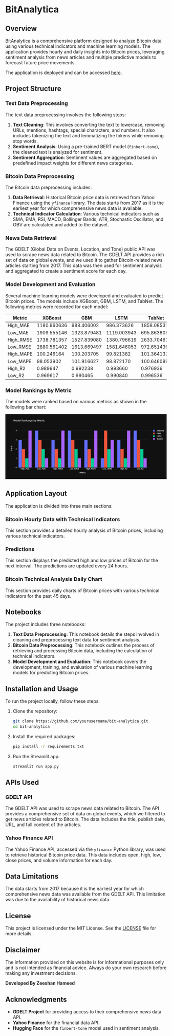 # BitAnalytica

## Overview

BitAnalytica is a comprehensive platform designed to analyze Bitcoin data using various technical indicators and machine learning models. The application provides hourly and daily insights into Bitcoin prices, leveraging sentiment analysis from news articles and multiple predictive models to forecast future price movements.

The application is deployed and can be accessed [here](https://bit-analytica.streamlit.app/).

## Project Structure

### Text Data Preprocessing

The text data preprocessing involves the following steps:
1. **Text Cleaning**: This involves converting the text to lowercase, removing URLs, mentions, hashtags, special characters, and numbers. It also includes tokenizing the text and lemmatizing the tokens while removing stop words.
2. **Sentiment Analysis**: Using a pre-trained BERT model (`finbert-tone`), the cleaned text is analyzed for sentiment.
3. **Sentiment Aggregation**: Sentiment values are aggregated based on predefined impact weights for different news categories.

### Bitcoin Data Preprocessing

The Bitcoin data preprocessing includes:
1. **Data Retrieval**: Historical Bitcoin price data is retrieved from Yahoo Finance using the `yfinance` library. The data starts from 2017 as it is the earliest year for which comprehensive news data is available.
2. **Technical Indicator Calculation**: Various technical indicators such as SMA, EMA, RSI, MACD, Bollinger Bands, ATR, Stochastic Oscillator, and OBV are calculated and added to the dataset.

### News Data Retrieval

The GDELT (Global Data on Events, Location, and Tone) public API was used to scrape news data related to Bitcoin. The GDELT API provides a rich set of data on global events, and we used it to gather Bitcoin-related news articles starting from 2017. This data was then used for sentiment analysis and aggregated to create a sentiment score for each day.

### Model Development and Evaluation

Several machine learning models were developed and evaluated to predict Bitcoin prices. The models include XGBoost, GBM, LSTM, and TabNet. The following metrics were recorded for each model:

| Metric      | XGBoost     | GBM         | LSTM        | TabNet      |
|-------------|-------------|-------------|-------------|-------------|
| High_MAE    | 1180.960636 | 988.406002  | 986.373626  | 1858.085311 |
| Low_MAE     | 1909.555146 | 1323.879481 | 1119.003943 | 695.863805  |
| High_RMSE   | 1738.781357 | 1527.839080 | 1380.796619 | 2633.704618 |
| Low_RMSE    | 2880.561402 | 1613.669497 | 1581.646053 | 972.651436  |
| High_MAPE   | 100.246164  | 100.203705  | 99.821382   | 101.364137  |
| Low_MAPE    | 98.053902   | 101.916627  | 98.872170   | 100.646099  |
| High_R2     | 0.989947    | 0.992238    | 0.993660    | 0.976936    |
| Low_R2      | 0.969617    | 0.990465    | 0.990840    | 0.996536    |

### Model Rankings by Metric

The models were ranked based on various metrics as shown in the following bar chart:

![Model Rankings by Metric](data/plot.png)

## Application Layout

The application is divided into three main sections:

### Bitcoin Hourly Data with Technical Indicators

This section provides a detailed hourly analysis of Bitcoin prices, including various technical indicators.

### Predictions

This section displays the predicted high and low prices of Bitcoin for the next interval. The predictions are updated every 24 hours.

### Bitcoin Technical Analysis Daily Chart

This section provides daily charts of Bitcoin prices with various technical indicators for the past 45 days.

## Notebooks

The project includes three notebooks:
1. **Text Data Preprocessing**: This notebook details the steps involved in cleaning and preprocessing text data for sentiment analysis.
2. **Bitcoin Data Preprocessing**: This notebook outlines the process of retrieving and processing Bitcoin data, including the calculation of technical indicators.
3. **Model Development and Evaluation**: This notebook covers the development, training, and evaluation of various machine learning models for predicting Bitcoin prices.

## Installation and Usage

To run the project locally, follow these steps:

1. Clone the repository:
    ```bash
    git clone https://github.com/yourusername/bit-analytica.git
    cd bit-analytica
    ```

2. Install the required packages:
    ```bash
    pip install -r requirements.txt
    ```

3. Run the Streamlit app:
    ```bash
    streamlit run app.py
    ```

## APIs Used

### GDELT API

The GDELT API was used to scrape news data related to Bitcoin. The API provides a comprehensive set of data on global events, which we filtered to get news articles related to Bitcoin. The data includes the title, publish date, URL, and full content of the articles.

### Yahoo Finance API

The Yahoo Finance API, accessed via the `yfinance` Python library, was used to retrieve historical Bitcoin price data. This data includes open, high, low, close prices, and volume information for each day. 

## Data Limitations

The data starts from 2017 because it is the earliest year for which comprehensive news data was available from the GDELT API. This limitation was due to the availability of historical news data.

## License

This project is licensed under the MIT License. See the [LICENSE](LICENSE) file for more details.

## Disclaimer

The information provided on this website is for informational purposes only and is not intended as financial advice. Always do your own research before making any investment decisions.

**Developed By Zeeshan Hameed**

## Acknowledgments

- **GDELT Project** for providing access to their comprehensive news data API.
- **Yahoo Finance** for the financial data API.
- **Hugging Face** for the `finbert-tone` model used in sentiment analysis.